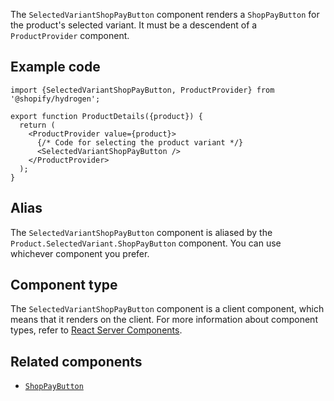 <!-- This file is generated from source code in the Shopify/hydrogen repo. Edit the files in /packages/hydrogen/src/components/SelectedVariantShopPayButton and run 'yarn generate-docs' at the root of this repo. For more information, refer to https://github.com/Shopify/shopify-dev/blob/main/content/internal/operations/hydrogen-reference-docs.md. -->

The `SelectedVariantShopPayButton` component renders a `ShopPayButton` for the product's selected variant.
It must be a descendent of a `ProductProvider` component.

## Example code

```tsx
import {SelectedVariantShopPayButton, ProductProvider} from '@shopify/hydrogen';

export function ProductDetails({product}) {
  return (
    <ProductProvider value={product}>
      {/* Code for selecting the product variant */}
      <SelectedVariantShopPayButton />
    </ProductProvider>
  );
}
```

## Alias

The `SelectedVariantShopPayButton` component is aliased by the `Product.SelectedVariant.ShopPayButton` component. You can use whichever component you prefer.

## Component type

The `SelectedVariantShopPayButton` component is a client component, which means that it renders on the client. For more information about component types, refer to [React Server Components](/custom-storefronts/hydrogen/framework/react-server-components).

## Related components

- [`ShopPayButton`](/api/hydrogen/components/primitive/shoppaybutton)
